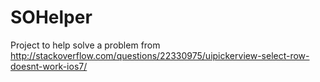 SOHelper
========
Project to help solve a problem from http://stackoverflow.com/questions/22330975/uipickerview-select-row-doesnt-work-ios7/
